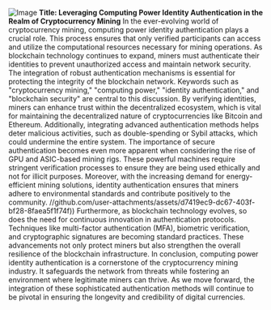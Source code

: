 
![Image](https://github.com/user-attachments/assets/4a25d116-2220-4385-b08e-f287af8fcbc4)
**Title: Leveraging Computing Power Identity Authentication in the Realm of Cryptocurrency Mining**
In the ever-evolving world of cryptocurrency mining, computing power identity authentication plays a crucial role. This process ensures that only verified participants can access and utilize the computational resources necessary for mining operations. As blockchain technology continues to expand, miners must authenticate their identities to prevent unauthorized access and maintain network security. The integration of robust authentication mechanisms is essential for protecting the integrity of the blockchain network.
Keywords such as "cryptocurrency mining," "computing power," "identity authentication," and "blockchain security" are central to this discussion. By verifying identities, miners can enhance trust within the decentralized ecosystem, which is vital for maintaining the decentralized nature of cryptocurrencies like Bitcoin and Ethereum. Additionally, integrating advanced authentication methods helps deter malicious activities, such as double-spending or Sybil attacks, which could undermine the entire system.
The importance of secure authentication becomes even more apparent when considering the rise of GPU and ASIC-based mining rigs. These powerful machines require stringent verification processes to ensure they are being used ethically and not for illicit purposes. Moreover, with the increasing demand for energy-efficient mining solutions, identity authentication ensures that miners adhere to environmental standards and contribute positively to the community.
 //github.com/user-attachments/assets/d7419ec9-dc67-403f-bf28-8faea5f1f74f))
Furthermore, as blockchain technology evolves, so does the need for continuous innovation in authentication protocols. Techniques like multi-factor authentication (MFA), biometric verification, and cryptographic signatures are becoming standard practices. These advancements not only protect miners but also strengthen the overall resilience of the blockchain infrastructure.
In conclusion, computing power identity authentication is a cornerstone of the cryptocurrency mining industry. It safeguards the network from threats while fostering an environment where legitimate miners can thrive. As we move forward, the integration of these sophisticated authentication methods will continue to be pivotal in ensuring the longevity and credibility of digital currencies.
